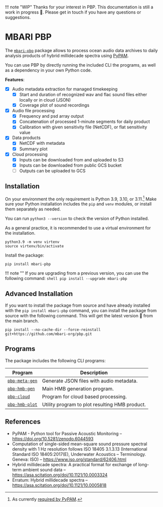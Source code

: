 !!! note "WIP"
    Thanks for your interest in PBP. This documentation is still a work in progress :construction:.
    Please get in touch if you have any questions or suggestions.

# MBARI PBP

The [`mbari-pbp`](https://pypi.org/project/mbari-pbp/) package allows to
process ocean audio data archives to daily analysis products of hybrid millidecade spectra using
[PyPAM](https://github.com/lifewatch/pypam/).

You can use PBP by directly running the included CLI the programs,
as well as a dependency in your own Python code.

**Features**:
  
- [x] Audio metadata extraction for managed timekeeping 
    - [x] Start and duration of recognized wav and flac sound files either locally or in cloud (JSON)
    - [x] Coverage plot of sound recordings
- [x] Audio file processing
    - [x] Frequency and psd array output
    - [x] Concatenation of processed 1-minute segments for daily product
    - [x] Calibration with given sensitivity file (NetCDF), or flat sensitivity value
- [x] Data products
    - [x] NetCDF with metadata
    - [x] Summary plot
- [x] Cloud processing
    - [x] Inputs can be downloaded from and uploaded to S3
    - [x] Inputs can be downloaded from public GCS bucket
    - [ ] Outputs can be uploaded to GCS

## Installation

On your environment the only requirement is Python 3.9, 3.10, or 3.11.[^1]
Make sure your Python installation includes the `pip` and `venv` modules,
or install them separately as needed.

You can run `python3 --version` to check the version of Python installed.

[^1]: As currently [required by PyPAM](https://github.com/lifewatch/pypam/blob/29e82f0c5c6ce43b457d76963cb9d82392740654/pyproject.toml#L16).

As a general practice, it is recommended to use a virtual environment for the installation.
```shell
python3.9 -m venv virtenv
source virtenv/bin/activate
```

Install the package:
```shell
pip install mbari-pbp
```

!!! note ""
    If you are upgrading from a previous version, you can use the following command:
    ```shell
    pip install --upgrade mbari-pbp
    ```

## Advanced Installation

If you want to install the package from source and have already installed with the `pip install mbari-pbp` command,
you can install the package from source with the following command. This will get the latest version :construction: from the main branch.

```shell
pip install --no-cache-dir --force-reinstall  git+https://github.com/mbari-org/pbp.git
```

## Programs

The package includes the following CLI programs:

| Program                         | Description                                    |
|---------------------------------|------------------------------------------------|
| [`pbp-meta-gen`](pbp-meta-gen/) | Generate JSON files with audio metadata.       |
| [`pbp-hmb-gen`](pbp-hmb-gen/)   | Main HMB generation program.                   |
| [`pbp-cloud`](pbp-cloud/)       | Program for cloud based processing.            |
| [`pbp-hmb-plot`](pbp-hmb-plot/) | Utility program to plot resulting HMB product. |

 
## References

- PyPAM - Python tool for Passive Acoustic Monitoring –
  <https://doi.org/10.5281/zenodo.6044593>
- Computation of single-sided mean-square sound pressure spectral density with 1 Hz resolution follows
  ISO 18405 3.1.3.13 (International Standard ISO 18405:2017(E), Underwater Acoustics – Terminology. Geneva: ISO)
  – https://www.iso.org/standard/62406.html
- Hybrid millidecade spectra: A practical format for exchange of long-term ambient sound data –
  <https://asa.scitation.org/doi/10.1121/10.0003324>
- Erratum: Hybrid millidecade spectra –
  <https://asa.scitation.org/doi/10.1121/10.0005818>
